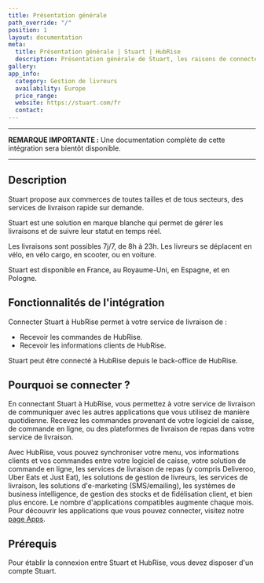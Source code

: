```yaml
---
title: Présentation générale
path_override: "/"
position: 1
layout: documentation
meta:
  title: Présentation générale | Stuart | HubRise
  description: Présentation générale de Stuart, les raisons de connecter votre service de livraison à HubRise et fonctionnalités de l'intégration avec HubRise.
gallery:
app_info:
  category: Gestion de livreurs
  availability: Europe
  price_range:
  website: https://stuart.com/fr
  contact:
---
```


---

**REMARQUE IMPORTANTE :** Une documentation complète de cette intégration sera bientôt disponible.

---

## Description

Stuart propose aux commerces de toutes tailles et de tous secteurs, des services de livraison rapide sur demande.

Stuart est une solution en marque blanche qui permet de gérer les livraisons et de suivre leur statut en temps réel.

Les livraisons sont possibles 7j/7, de 8h à 23h. Les livreurs se déplacent en vélo, en vélo cargo, en scooter, ou en voiture.

Stuart est disponible en France, au Royaume-Uni, en Espagne, et en Pologne.

## Fonctionnalités de l'intégration

Connecter Stuart à HubRise permet à votre service de livraison de :

- Recevoir les commandes de HubRise.
- Recevoir les informations clients de HubRise.

Stuart peut être connecté à HubRise depuis le back-office de HubRise.

## Pourquoi se connecter ?

En connectant Stuart à HubRise, vous permettez à votre service de livraison de communiquer avec les autres applications que vous utilisez de manière quotidienne. Recevez les commandes provenant de votre logiciel de caisse, de commande en ligne, ou des plateformes de livraison de repas dans votre service de livraison.

Avec HubRise, vous pouvez synchroniser votre menu, vos informations clients et vos commandes entre votre logiciel de caisse, votre solution de commande en ligne, les services de livraison de repas (y compris Deliveroo, Uber Eats et Just Eat), les solutions de gestion de livreurs, les services de livraison, les solutions d'e-marketing (SMS/emailing), les systèmes de business intelligence, de gestion des stocks et de fidélisation client, et bien plus encore. Le nombre d'applications compatibles augmente chaque mois. Pour découvrir les applications que vous pouvez connecter, visitez notre [page Apps](/apps).

## Prérequis

Pour établir la connexion entre Stuart et HubRise, vous devez disposer d'un compte Stuart.
